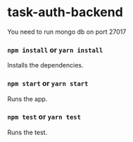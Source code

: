 # task-auth-backend

You need to run mongo db on port 27017

### `npm install` or `yarn install`

Installs the dependencies.

### `npm start` or `yarn start`

Runs the app.

### `npm test` or `yarn test`

Runs the test.

